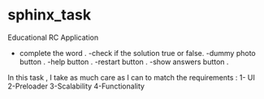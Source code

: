 # sphinx_task

Educational RC Application 
 
- complete the word .
-check if the solution true or false.
-dummy photo button .
-help button .
-restart button .
-show answers button .

In this task , I take as much care as I can to match the requirements  :
1- UI
2-Preloader
3-Scalability
4-Functionality 